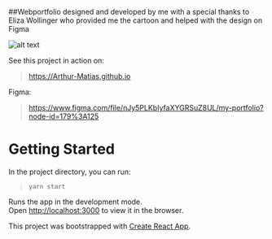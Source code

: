 ##Webportfolio designed and developed by me with a special thanks to Eliza Wollinger who provided me the cartoon and helped with the design on Figma

![alt text](https://media-exp1.licdn.com/dms/image/C4D22AQFPyIpE_t5dZg/feedshare-shrink_1280-alternative/0/1609512712219?e=1612396800&v=beta&t=Aqww1cHERDuPBWJ58iBVW2aN7tHPA-N-QqEgkYjde7o)

See this project in action on:
> https://Arthur-Matias.github.io

Figma:
> https://www.figma.com/file/nJy5PLKbIyfaXYGRSuZ8UL/my-portfolio?node-id=179%3A125

# Getting Started

In the project directory, you can run:

> `yarn start`

Runs the app in the development mode.\
Open [http://localhost:3000](http://localhost:3000) to view it in the browser.

This project was bootstrapped with [Create React App](https://github.com/facebook/create-react-app).

